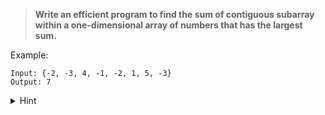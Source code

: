 > **Write an efficient program to find the sum of contiguous subarray within a one-dimensional array of numbers that has the largest sum.**

Example: 
```
Input: {-2, -3, 4, -1, -2, 1, 5, -3}
Output: 7
```

<details>
<summary>Hint</summary>

- [Kadane's Algorithm](../13%20-%20Kadane's%20Algorithm/Readme.md)
</details>